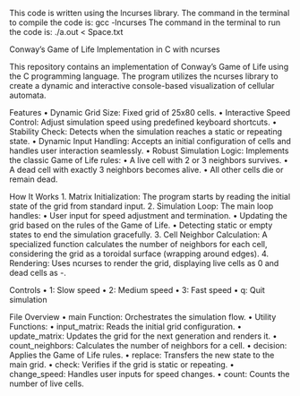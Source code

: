 This code is written using the lncurses library. 
The command in the terminal to compile the code is: 
    gcc -lncurses 
The command in the terminal to run the code is: 
    ./a.out < Space.txt

Conway’s Game of Life Implementation in C with ncurses

This repository contains an implementation of Conway’s Game of Life using the C programming language. The program utilizes the ncurses library to create a dynamic and interactive console-based visualization of cellular automata.

Features
    •    Dynamic Grid Size: Fixed grid of 25x80 cells.
    •    Interactive Speed Control: Adjust simulation speed using predefined keyboard shortcuts.
    •    Stability Check: Detects when the simulation reaches a static or repeating state.
    •    Dynamic Input Handling: Accepts an initial configuration of cells and handles user interaction seamlessly.
    •    Robust Simulation Logic: Implements the classic Game of Life rules:
    •    A live cell with 2 or 3 neighbors survives.
    •    A dead cell with exactly 3 neighbors becomes alive.
    •    All other cells die or remain dead.

How It Works
    1.    Matrix Initialization:
The program starts by reading the initial state of the grid from standard input.
    2.    Simulation Loop:
The main loop handles:
    •    User input for speed adjustment and termination.
    •    Updating the grid based on the rules of the Game of Life.
    •    Detecting static or empty states to end the simulation gracefully.
    3.    Cell Neighbor Calculation:
A specialized function calculates the number of neighbors for each cell, considering the grid as a toroidal surface (wrapping around edges).
    4.    Rendering:
Uses ncurses to render the grid, displaying live cells as 0 and dead cells as -.

Controls
    •    1: Slow speed
    •    2: Medium speed
    •    3: Fast speed
    •    q: Quit simulation

File Overview
    •    main Function: Orchestrates the simulation flow.
    •    Utility Functions:
    •    input_matrix: Reads the initial grid configuration.
    •    update_matrix: Updates the grid for the next generation and renders it.
    •    count_neighbors: Calculates the number of neighbors for a cell.
    •    decision: Applies the Game of Life rules.
    •    replace: Transfers the new state to the main grid.
    •    check: Verifies if the grid is static or repeating.
    •    change_speed: Handles user inputs for speed changes.
    •    count: Counts the number of live cells.
    

